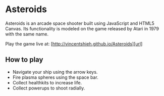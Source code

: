 # Asteroids

Asteroids is an arcade space shooter built using JavaScript and HTML5 Canvas. Its functionality is modeled on the game released by Atari in 1979 with the same name.

Play the game live at: [http://vincentshieh.github.io/Asteroids][url]

[url]: http://vincentshieh.github.io/Asteroids

## How to play

* Navigate your ship using the arrow keys.
* Fire plasma spheres using the space bar.
* Collect healthkits to increase life.
* Collect powerups to shoot radially.
